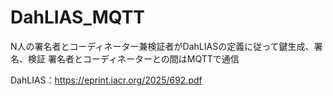 # DahLIAS_MQTT
N人の署名者とコーディネーター兼検証者がDahLIASの定義に従って鍵生成、署名、検証 署名者とコーディネーターとの間はMQTTで通信

DahLIAS：https://eprint.iacr.org/2025/692.pdf
